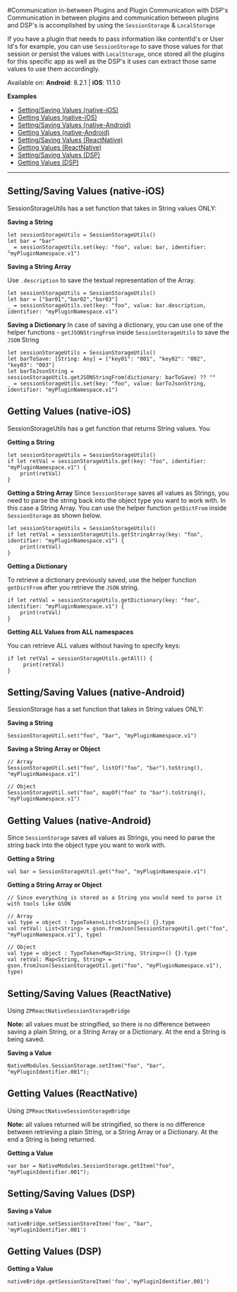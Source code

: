 #Communication in-between Plugins and Plugin Communication with DSP's
Communication in between plugins and communication between plugins and DSP's is accomplished by using the `SessionStorage` & `LocalStorage`

If you have a plugin that needs to pass information like contentId's or User Id's for example, you can use `SessionStorage` to save those values for that session or persist the values with `LocalStorage`, once stored all the plugins for this specific app as well as the DSP's it uses can extract those same values to use them accordingly.

Available on:
**Android**: 8.2.1
| **iOS**: 11.1.0

**Examples**

* [Setting/Saving Values (native-iOS)](#setting-values-ios)
* [Getting Values (native-iOS)](#getting-values-ios)
* [Setting/Saving Values (native-Android)](#setting-values-android)
* [Getting Values (native-Android)](#getting-values-android)
* [Setting/Saving Values (ReactNative)](#setting-values-RN)
* [Getting Values (ReactNative)](#getting-values-RN)
* [Setting/Saving Values (DSP)](#setting-values-DSP)
* [Getting Values (DSP)](#getting-values-DSP)

***


## <a name="setting-values-ios"></a>Setting/Saving Values (native-iOS)
SessionStorageUtils has a set function that takes in String values ONLY:

**Saving a String**

```
let sessionStorageUtils = SessionStorageUtils()
let bar = "bar"
_ = sessionStorageUtils.set(key: "foo", value: bar, identifier: "myPluginNamespace.v1")

```

**Saving a String Array**

Use `.description` to save the textual representation of the Array.

```
let sessionStorageUtils = SessionStorageUtils()
let bar = ["bar01","bar02","bar03"]
_ = sessionStorageUtils.set(key: "foo", value: bar.description, identifier: "myPluginNamespace.v1")

```

**Saving a Dictionary**
In case of saving a dictionary, you can use one of the helper functions - `getJSONStringFrom` inside `SessionStorageUtils` to save the `JSON` String

```
let sessionStorageUtils = SessionStorageUtils()
let barToSave: [String: Any] = ["key01": "001", "key02": "002", "key03": "003"]
let barToJsonString = sessionStorageUtils.getJSONStringFrom(dictionary: barToSave) ?? ""
_ = sessionStorageUtils.set(key: "foo", value: barToJsonString, identifier: "myPluginNamespace.v1")

```

## <a name="getting-values-ios"></a>Getting Values (native-iOS)
SessionStorageUtils has a get function that returns String values. You  

**Getting a String**

```
let sessionStorageUtils = SessionStorageUtils()
if let retVal = sessionStorageUtils.get(key: "foo", identifier: "myPluginNamespace.v1") {
    print(retVal)
}

```

**Getting a String Array**
Since `SessionStorage` saves all values as Strings, you need to parse the string back into the object type you want to work with. In this case a String Array.
You can use the helper function `getDictFrom` inside `SessionStorage` as shown below.

```
let sessionStorageUtils = SessionStorageUtils()
if let retVal = sessionStorageUtils.getStringArray(key: "foo", identifier: "myPluginNamespace.v1") {
    print(retVal)
}

```

**Getting a Dictionary**

To retrieve a dictionary previously saved, use the helper function `getDictFrom` after you retrieve the `JSON` string. 

```
if let retVal = sessionStorageUtils.getDictionary(key: "foo", identifier: "myPluginNamespace.v1") {
    print(retVal)
}

```

**Getting ALL Values from ALL namespaces**

You can retrieve ALL values without having to specify keys:

```
if let retVal = sessionStorageUtils.getAll() {
     print(retVal)
}

```

## <a name="setting-values-android"></a>Setting/Saving Values (native-Android)
SessionStorage has a set function that takes in String values ONLY:

**Saving a String**

```
SessionStorageUtil.set("foo", "bar", "myPluginNamespace.v1")
```

**Saving a String Array or Object**
 
```
// Array
SessionStorageUtil.set("foo", listOf("foo", "bar").toString(), "myPluginNamespace.v1")

// Object
SessionStorageUtil.set("foo", mapOf("foo" to "bar").toString(), "myPluginNamespace.v1")

```

## <a name="getting-values-android"></a>Getting Values (native-Android)
Since `SessionStorage` saves all values as Strings, you need to parse the string back into the object type you want to work with.

**Getting a String**

```
val bar = SessionStorageUtil.get("foo", "myPluginNamespace.v1")
```

**Getting a String Array or Object**

```
// Since everything is stored as a String you would need to parse it with tools like GSON

// Array
val type = object : TypeToken<List<String>>() {}.type
val retVal: List<String> = gson.fromJson(SessionStorageUtil.get("foo", "myPluginNamespace.v1"), type)

// Object
val type = object : TypeToken<Map<String, String>>() {}.type
val retVal: Map<String, String> = gson.fromJson(SessionStorageUtil.get("foo", "myPluginNamespace.v1"), type)

```

## <a name="setting-values-RN"></a>Setting/Saving Values (ReactNative)
Using `ZPReactNativeSessionStorageBridge`

**Note:** all values must be stringified, so there is no difference between saving a plain String, or a String Array or a Dictionary. At the end a String is being saved.

**Saving a Value**

```
NativeModules.SessionStorage.setItem("foo", "bar", "myPluginIdentifier.001");

```

## <a name="getting-values-RN"></a>Getting Values (ReactNative)
Using `ZPReactNativeSessionStorageBridge`

**Note:** all values returned will be stringified, so there is no difference between retrieving a plain String, or a String Array or a Dictionary. At the end a String is being returned.

**Getting a Value**

```
var bar = NativeModules.SessionStorage.getItem("foo", "myPluginIdentifier.001");
```

## <a name="setting-values-DSP"></a>Setting/Saving Values (DSP)

**Saving a Value**

```
nativeBridge.setSessionStoreItem('foo', "bar", 'myPluginIdentifier.001')

```

## <a name="getting-values-DSP"></a>Getting Values (DSP)


**Getting a Value**

```
nativeBridge.getSessionStoreItem('foo','myPluginIdentifier.001')
```
